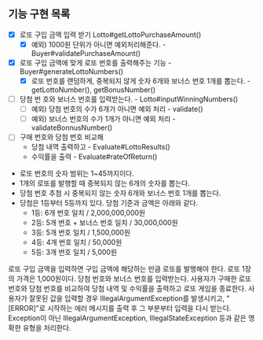 ## 기능 구현 목록
- [x] 로또 구입 금액 입력 받기 Lotto#getLottoPurchaseAmount()
  - [x] 예외) 1000원 단위가 아니면 예외처리해준다. - Buyer#validatePurchaseAmount()
- [x] 로또 구입 금액에 맞게 로또 번호를 출력해주는 기능 - Buyer#generateLottoNumbers()
  - [x] 로또 번호를 랜덤하게, 중복되지 않게 숫자 6개와 보너스 번호 1개를 뽑는다. - getLottoNumber(), getBonusNumber()
- [ ] 당첨 번 호와 보너스 번호를 입력받는다. - Lotto#inputWinningNumbers()
  - [ ] 예외) 당첨 번호의 수가 6개가 아니면 예외 처리 - validate()
  - [ ] 예외) 보너스 번호의 수가 1개가 아니면 예외 처리 - validateBonnusNumber()
- [ ] 구매 번호와 담첨 번호 비교해 
  - 당첨 내역 출력하고  - Evaluate#LottoResults()
  - 수익률을 출력 - Evaluate#rateOfReturn()


- 로또 번호의 숫자 범위는 1~45까지이다.
- 1개의 로또를 발행할 때 중복되지 않는 6개의 숫자를 뽑는다.
- 당첨 번호 추첨 시 중복되지 않는 숫자 6개와 보너스 번호 1개를 뽑는다.
- 당첨은 1등부터 5등까지 있다. 당첨 기준과 금액은 아래와 같다.
    - 1등: 6개 번호 일치 / 2,000,000,000원
    - 2등: 5개 번호 + 보너스 번호 일치 / 30,000,000원
    - 3등: 5개 번호 일치 / 1,500,000원
    - 4등: 4개 번호 일치 / 50,000원
    - 5등: 3개 번호 일치 / 5,000원
  
로또 구입 금액을 입력하면 구입 금액에 해당하는 만큼 로또를 발행해야 한다.
로또 1장의 가격은 1,000원이다.
당첨 번호와 보너스 번호를 입력받는다.
사용자가 구매한 로또 번호와 당첨 번호를 비교하여 당첨 내역 및 수익률을 출력하고 로또 게임을 종료한다.
사용자가 잘못된 값을 입력할 경우 IllegalArgumentException를 발생시키고, "[ERROR]"로 시작하는 에러 메시지를 출력 후 그 부분부터 입력을 다시 받는다.
Exception이 아닌 IllegalArgumentException, IllegalStateException 등과 같은 명확한 유형을 처리한다.